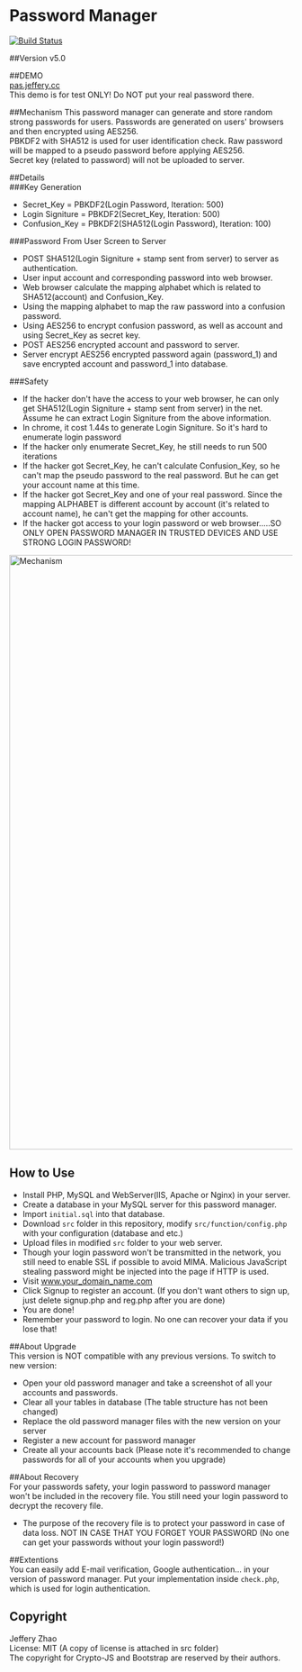 # Password Manager  
[![Build Status](https://travis-ci.org/zeruniverse/Password-Manager.svg)](https://travis-ci.org/zeruniverse/Password-Manager)  
  
##Version
v5.0  
  
##DEMO  
[pas.jeffery.cc](http://pas.jeffery.cc)  
This demo is for test ONLY! Do NOT put your real password there.  
    
##Mechanism 
This password manager can generate and store random strong passwords for users. Passwords are generated on users' browsers and then encrypted using AES256.  
PBKDF2 with SHA512 is used for user identification check. Raw password will be mapped to a pseudo password before applying AES256.  
Secret key (related to password) will not be uploaded to server.  
  
##Details   
###Key Generation    
+ Secret_Key = PBKDF2(Login Password, Iteration: 500)  
+ Login Signiture = PBKDF2(Secret_Key, Iteration: 500)  
+ Confusion_Key = PBKDF2(SHA512(Login Password), Iteration: 100)   
    
###Password From User Screen to Server  
+ POST SHA512(Login Signiture + stamp sent from server) to server as authentication.    
+ User input account and corresponding password into web browser.    
+ Web browser calculate the mapping alphabet which is related to SHA512(account) and Confusion_Key.  
+ Using the mapping alphabet to map the raw password into a confusion password.  
+ Using AES256 to encrypt confusion password, as well as account and using Secret_Key as secret key.  
+ POST AES256 encrypted account and password to server.   
+ Server encrypt AES256 encrypted password again (password_1) and save encrypted account and password_1 into database.     
    
###Safety
+ If the hacker don't have the access to your web browser, he can only get SHA512(Login Signiture + stamp sent from server) in the net. Assume he can extract Login Signiture from the above information.      
+ In chrome, it cost 1.44s to generate Login Signiture. So it's hard to enumerate login password    
+ If the hacker only enumerate Secret_Key, he still needs to run 500 iterations   
+ If the hacker got Secret_Key, he can't calculate Confusion_Key, so he can't map the pseudo password to the real password. But he can get your account name at this time.   
+ If the hacker got Secret_Key and one of your real password. Since the mapping ALPHABET is different account by account (it's related to account name), he can't get the mapping for other accounts.  
+ If the hacker got access to your login password or web browser.....SO ONLY OPEN PASSWORD MANAGER IN TRUSTED DEVICES AND USE STRONG LOGIN PASSWORD!    
    
<img width="1056" alt="Mechanism" src="https://cloud.githubusercontent.com/assets/4648756/11205144/4195940c-8cba-11e5-92ac-720aac9b3f09.png"> 
       
## How to Use
+ Install PHP, MySQL and WebServer(IIS, Apache or Nginx) in your server.  
+ Create a database in your MySQL server for this password manager.  
+ Import ``initial.sql`` into that database.  
+ Download ``src`` folder in this repository, modify ``src/function/config.php`` with your configuration (database and etc.)  
+ Upload files in modified ``src`` folder to your web server.  
+ Though your login password won't be transmitted in the network, you still need to enable SSL if possible to avoid MIMA. Malicious JavaScript stealing password might be injected into the page if HTTP is used.  
+ Visit www.your_domain_name.com  
+ Click Signup to register an account. (If you don't want others to sign up, just delete signup.php and reg.php after you are done)  
+ You are done!    
+ Remember your password to login. No one can recover your data if you lose that!  
  
##About Upgrade  
This version is NOT compatible with any previous versions. To switch to new version:  
+ Open your old password manager and take a screenshot of all your accounts and passwords.  
+ Clear all your tables in database (The table structure has not been changed)  
+ Replace the old password manager files with the new version on your server  
+ Register a new account for password manager  
+ Create all your accounts back (Please note it's recommended to change passwords for all of your accounts when you upgrade)  

##About Recovery  
For your passwords safety, your login password to password manager won't be included in the recovery file. You still need your login password to decrypt the recovery file.  
+ The purpose of the recovery file is to protect your password in case of data loss. NOT IN CASE THAT YOU FORGET YOUR PASSWORD (No one can get your passwords without your login password!)  
  
##Extentions  
You can easily add E-mail verification, Google authentication... in your version of password manager. Put your implementation inside `check.php`, which is used for login authentication.   
  
## Copyright  
Jeffery Zhao  
License: MIT (A copy of license is attached in src folder)   
The copyright for Crypto-JS and Bootstrap are reserved by their authors.  
